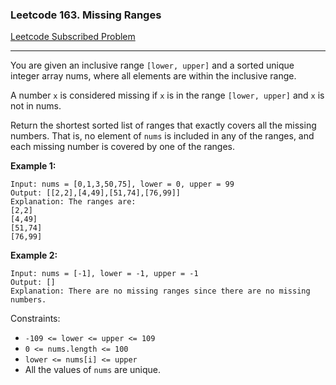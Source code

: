 ### Leetcode 163. Missing Ranges

[Leetcode Subscribed Problem](https://leetcode.com/problems/missing-ranges/)

---

You are given an inclusive range `[lower, upper]` and a sorted unique integer array nums, where all elements are within
the inclusive range.

A number `x` is considered missing if `x` is in the range `[lower, upper]` and `x` is not in nums.

Return the shortest sorted list of ranges that exactly covers all the missing numbers. That is, no element of `nums` is
included in any of the ranges, and each missing number is covered by one of the ranges.

**Example 1:**

```
Input: nums = [0,1,3,50,75], lower = 0, upper = 99
Output: [[2,2],[4,49],[51,74],[76,99]]
Explanation: The ranges are:
[2,2]
[4,49]
[51,74]
[76,99]
```

**Example 2:**

```
Input: nums = [-1], lower = -1, upper = -1
Output: []
Explanation: There are no missing ranges since there are no missing numbers.
```

Constraints:

- `-109 <= lower <= upper <= 109`
- `0 <= nums.length <= 100`
- `lower <= nums[i] <= upper`
- All the values of `nums` are unique.